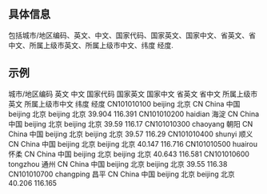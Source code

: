 ## 具体信息
包括城市/地区编码、英文、中文、国家代码、国家英文、国家中文、省英文、省中文、所属上级市英文、所属上级市中文、纬度	经度.
## 示例
城市/地区编码	英文	中文	国家代码	国家英文	国家中文	省英文	省中文	所属上级市英文	所属上级市中文	纬度	经度
CN101010100	beijing	北京	CN	China	中国	beijing	北京	beijing	北京	39.904	116.391
CN101010200	haidian	海淀	CN	China	中国	beijing	北京	beijing	北京	39.59	116.17
CN101010300	chaoyang	朝阳	CN	China	中国	beijing	北京	beijing	北京	39.57	116.29
CN101010400	shunyi	顺义	CN	China	中国	beijing	北京	beijing	北京	40.147	116.716
CN101010500	huairou	怀柔	CN	China	中国	beijing	北京	beijing	北京	40.643	116.581
CN101010600	tongzhou	通州	CN	China	中国	beijing	北京	beijing	北京	39.55	116.38
CN101010700	changping	昌平	CN	China	中国	beijing	北京	beijing	北京	40.206	116.165
